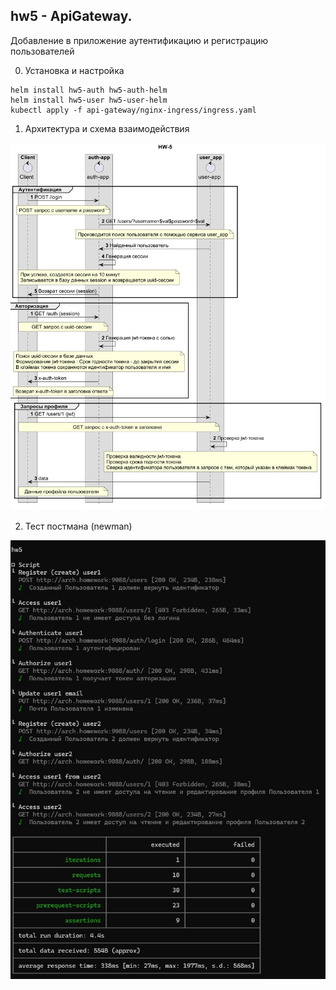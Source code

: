 ## hw5 - ApiGateway.
Добавление в приложение аутентификацию и регистрацию пользователей 

0. Установка и настройка
```
helm install hw5-auth hw5-auth-helm
helm install hw5-user hw5-user-helm
kubectl apply -f api-gateway/nginx-ingress/ingress.yaml
```

1. Архитектура и схема взаимодействия

![скриншот](pic/schema.jpg)


2. Тест постмана (newman)

![скриншот](pic/newman_hw5.jpg)
